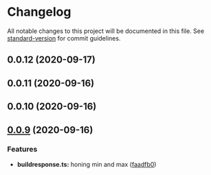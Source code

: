 # Changelog

All notable changes to this project will be documented in this file. See [standard-version](https://github.com/conventional-changelog/standard-version) for commit guidelines.

## 0.0.12 (2020-09-17)



## 0.0.11 (2020-09-16)



## 0.0.10 (2020-09-16)



<a name="0.0.9"></a>

## [0.0.9](https://github.com/jonasgrunert/mockpi/compare/v0.0.8...v0.0.9) (2020-09-16)

### Features

- **buildresponse.ts:** honing min and max ([faadfb0](https://github.com/jonasgrunert/mockpi/commit/faadfb0))
